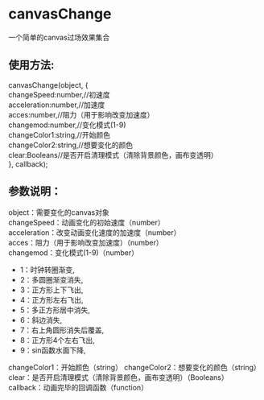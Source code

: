 # canvasChange
一个简单的canvas过场效果集合

## 使用方法:
  canvasChange(object, {  
    changeSpeed:number,//初速度  
    acceleration:number,//加速度  
    acces:number,//阻力（用于影响改变加速度）  
    changemod:number,//变化模式(1-9)  
    changeColor1:string,//开始颜色  
    changeColor2:string,//想要变化的颜色  
    clear:Booleans//是否开启清理模式（清除背景颜色，画布变透明）  
  }, callback);  

## 参数说明：  
object：需要变化的canvas对象  
changeSpeed：动画变化的初始速度（number）  
acceleration：改变动画变化速度的加速度（number）  
acces：阻力（用于影响改变加速度）（number）  
changemod：变化模式(1-9)（number）  
* 1：时钟转圈渐变,  
* 2：多圆圈渐变消失,  
* 3：正方形上下飞出,  
* 4：正方形左右飞出,  
* 5：多正方形居中消失,  
* 6：斜边消失,  
* 7：右上角圆形消失后覆盖,  
* 8：正方形4个左右飞出,  
* 9：sin函数水面下降,  

changeColor1：开始颜色（string） 
changeColor2：想要变化的颜色（string）  
clear：是否开启清理模式（清除背景颜色，画布变透明）（Booleans）  
callback：动画完毕的回调函数（function）  
